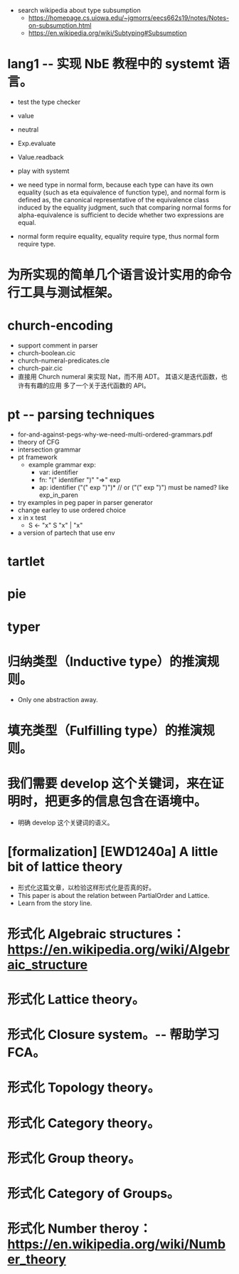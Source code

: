 - search wikipedia about type subsumption
  - https://homepage.cs.uiowa.edu/~jgmorrs/eecs662s19/notes/Notes-on-subsumption.html
  - https://en.wikipedia.org/wiki/Subtyping#Subsumption

# lang1 -- 实现 NbE 教程中的 systemt 语言。

- test the type checker
- value
- neutral
- Exp.evaluate
- Value.readback
- play with systemt

- we need type in normal form,
  because each type can have its own equality
  (such as eta equivalence of function type),
  and normal form is defined as,
  the canonical representative of the equivalence class
  induced by the equality judgment,
  such that comparing normal forms for alpha-equivalence
  is sufficient to decide whether two expressions are equal.

- normal form require equality,
  equality require type,
  thus normal form require type.

# 为所实现的简单几个语言设计实用的命令行工具与测试框架。

# church-encoding

- support comment in parser
- church-boolean.cic
- church-numeral-predicates.cle
- church-pair.cic
- 直接用 Church numeral 来实现 Nat，而不用 ADT。
  其语义是迭代函数，也许有有趣的应用
  多了一个关于迭代函数的 API。

# pt -- parsing techniques

- for-and-against-pegs-why-we-need-multi-ordered-grammars.pdf
- theory of CFG
- intersection grammar
- pt framework
  - example grammar
    exp:
    - var: identifier
    - fn: "(" identifier ")" "=>" exp
    - ap: identifier ("(" exp ")")*
    // or ("(" exp ")") must be named? like exp_in_paren
- try examples in peg paper in parser generator
- change earley to use ordered choice
- x in x test
  - S <- "x" S "x" | "x"
- a version of partech that use env

# tartlet

# pie

# typer

# 归纳类型（Inductive type）的推演规则。

- Only one abstraction away.

# 填充类型（Fulfilling type）的推演规则。

# 我们需要 develop 这个关键词，来在证明时，把更多的信息包含在语境中。

- 明确 develop 这个关键词的语义。

# [formalization] [EWD1240a] A little bit of lattice theory

- 形式化这篇文章，以检验这样形式化是否真的好。
- This paper is about the relation between PartialOrder and Lattice.
- Learn from the story line.

# 形式化 Algebraic structures：https://en.wikipedia.org/wiki/Algebraic_structure

# 形式化 Lattice theory。

# 形式化 Closure system。-- 帮助学习 FCA。

# 形式化 Topology theory。

# 形式化 Category theory。

# 形式化 Group theory。

# 形式化 Category of Groups。

# 形式化 Number theroy：https://en.wikipedia.org/wiki/Number_theory
